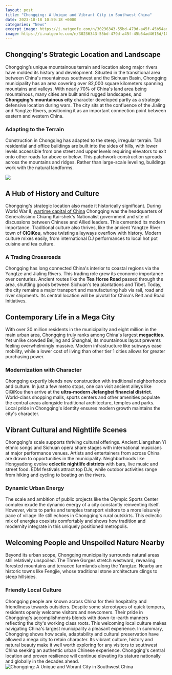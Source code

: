 ```yaml
---
layout: post
title: "Chongqing: A Unique and Vibrant City in Southwest China"
date: 2023-10-18 10:59:18 +0000
categories: "News"
excerpt_image: https://i.natgeofe.com/n/30236343-55bd-479d-a45f-45b54ad4615d/10715878.jpg
image: https://i.natgeofe.com/n/30236343-55bd-479d-a45f-45b54ad4615d/10715878.jpg
---
```


## Chongqing's Strategic Location and Landscape
Chongqing’s unique mountainous terrain and location along major rivers have molded its history and development. Situated in the transitional area between China's mountainous southwest and the Sichuan Basin, Chongqing municipality has an area covering over 82,000 square kilometers spanning mountains and valleys. With nearly 70% of China's land area being mountainous, many cities are built amid rugged landscapes, and **Chongqing's mountainous city** character developed partly as a strategic defensive location during wars. The city sits at the confluence of the Jialing and Yangtze Rivers, positioning it as an important connection point between eastern and western China.  
### Adapting to the Terrain 
Construction in Chongqing has adapted to the steep, irregular terrain. Tall residential and office buildings are built into the sides of hills, with lower levels accessible from one street and upper levels requiring elevators to exit onto other roads far above or below. This patchwork construction spreads across the mountains and ridges. Rather than large-scale leveling, buildings work with the natural landforms.

![](https://news.cgtn.com/news/3d3d674e3155444e33457a6333566d54/img/92a8c619239f47cdb96d2959c12b49ae/92a8c619239f47cdb96d2959c12b49ae.jpg)
## A Hub of History and Culture
Chongqing's strategic location also made it historically significant. During World War II, [wartime capital of China](https://wordtimes.github.io/2024-01-10-die-l-xe4nder-guinea-und-xc4quatorialguinea/) Chongqing was the headquarters of Generalissimo Chiang Kai-shek's Nationalist government and site of discussions between Chinese and Allied leaders. This cemented its modern importance. Traditional culture also thrives, like the ancient Yangtze River town of **CiQiKou**, whose twisting alleyways overflow with history. Modern culture mixes easily, from international DJ performances to local hot pot cuisine and tea culture.  
### A Trading Crossroads
Chongqing has long connected China's interior to coastal regions via the Yangtze and Jialing Rivers. This trading role grew its economic importance over centuries. Ancient routes like the **Tea Horse Road** passed through the area, shuttling goods between Sichuan's tea plantations and Tibet. Today, the city remains a major transport and manufacturing hub via rail, road and river shipments. Its central location will be pivotal for China's Belt and Road Initiatives.
## Contemporary Life in a Mega City
With over 30 million residents in the municipality and eight million in the main urban area, Chongqing truly ranks among China's largest **megacities**. Yet unlike crowded Beijing and Shanghai, its mountainous layout prevents feeling overwhelmingly massive. Modern infrastructure like subways ease mobility, while a lower cost of living than other tier 1 cities allows for greater purchasing power. 
### Modernization with Character 
Chongqing expertly blends new construction with traditional neighborhoods and culture. In just a few metro stops, one can visit ancient alleys like CiQiKou then arrive at the **ultra-modern Jiefangbei financial district**. World-class shopping malls, sports centers and other amenities populate the central areas alongside traditional architecture, temples and parks. Local pride in Chongqing's identity ensures modern growth maintains the city's character.
## Vibrant Cultural and Nightlife Scenes
Chongqing's scale supports thriving cultural offerings. Ancient Liangshan Yi ethnic songs and Sichuan opera share stages with international musicians at major performance venues. Artists and entertainers from across China are drawn to opportunities in the municipality. Neighborhoods like Hongyadong evolve **eclectic nightlife districts** with bars, live music and street food. EDM festivals attract top DJs, while outdoor activities range from hiking and cycling to boating on the rivers.  
### Dynamic Urban Energy
The scale and ambition of public projects like the Olympic Sports Center complex exude the dynamic energy of a city constantly reinventing itself. However, visits to parks and temples transport visitors to a more leisurely pace of village life still echoes in Chongqing's rural outskirts. This eclectic mix of energies coexists comfortably and shows how tradition and modernity integrate in this uniquely positioned metropolis.
## Welcoming People and Unspoiled Nature Nearby 
Beyond its urban scope, Chongqing municipality surrounds natural areas still relatively unspoiled. The Three Gorges stretch westward, revealing forested mountains and terraced farmlands along the Yangtze. Nearby are historic towns like Fengjie, whose traditional stone architecture clings to steep hillsides. 
### Friendly Local Culture
Chongqing people are known across China for their hospitality and friendliness towards outsiders. Despite some stereotypes of quick tempers, residents openly welcome visitors and newcomers. Their pride in Chongqing's accomplishments blends with down-to-earth manners reflecting the city's working class roots. This welcoming local culture makes navigating China's largest municipality a pleasant experience.
In summary, Chongqing shows how scale, adaptability and cultural preservation have allowed a mega city to retain character. Its vibrant culture, history and natural beauty make it well worth exploring for any visitors to southwest China seeking an authentic urban Chinese experience. Chongqing's central location and proven resilience will continue elevating its stature nationally and globally in the decades ahead.
![Chongqing: A Unique and Vibrant City in Southwest China](https://i.natgeofe.com/n/30236343-55bd-479d-a45f-45b54ad4615d/10715878.jpg)